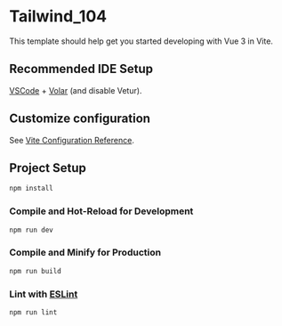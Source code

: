 # Tailwind_104

This template should help get you started developing with Vue 3 in Vite.

## Recommended IDE Setup

[VSCode](https://code.visualstudio.com/) + [Volar](https://marketplace.visualstudio.com/items?itemName=Vue.volar) (and disable Vetur).

## Customize configuration

See [Vite Configuration Reference](https://vitejs.dev/config/).

## Project Setup

```sh
npm install
```

### Compile and Hot-Reload for Development

```sh
npm run dev
```

### Compile and Minify for Production

```sh
npm run build
```

### Lint with [ESLint](https://eslint.org/)

```sh
npm run lint
```

<!-- 
問題處理 : 
** Header 問題會有點小麻煩 => 在小板面時有點難處理 **

1. 搜尋框 resize 那裡不能用 resize 處理
2. 工作快訊那裡在版面縮小時要額外處理 RWD
3. 背景問題 => 顏色區塊問題
-->
